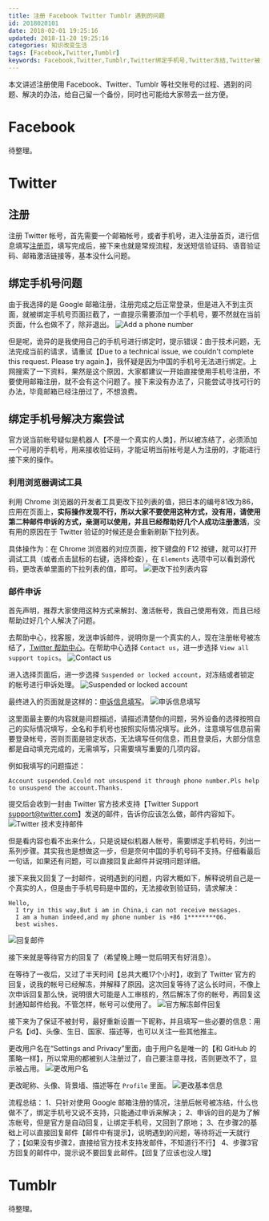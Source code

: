 ```yaml
---
title: 注册 Facebook Twitter Tumblr 遇到的问题
id: 2018020101
date: 2018-02-01 19:25:16
updated: 2018-11-20 19:25:16
categories: 知识改变生活
tags: [Facebook,Twitter,Tumblr]
keywords: Facebook,Twitter,Tumblr,Twitter绑定手机号,Twitter冻结,Twitter被封
---
```


本文讲述注册使用 Facebook、Twitter、Tumblr 等社交账号的过程、遇到的问题、解决的办法，给自己留一个备份，同时也可能给大家带去一丝方便。

<!-- more -->

# Facebook


待整理。


# Twitter

## 注册

注册 Twitter 帐号，首先需要一个邮箱帐号，或者手机号，进入注册首页，进行信息填写[注册页](https://twitter.com/i/flow/signup)，填写完成后，接下来也就是常规流程，发送短信验证码、语音验证码、邮箱激活链接等，基本没什么问题。

## 绑定手机号问题

由于我选择的是 Google 邮箱注册，注册完成之后正常登录，但是进入不到主页面，就被绑定手机号页面拦截了，一直提示需要添加一个手机号，要不然就在当前页面，什么也做不了，除非退出。
![Add a phone number](https://raw.githubusercontent.com/iplaypi/img-playpi/master/img/old/b7f2e3a3gy1fxerje8k7wj20p00exglz.jpg "Add a phone number")

但是呢，诡异的是我使用自己的手机号进行绑定时，提示错误：由于技术问题，无法完成当前的请求，请重试【Due to a technical issue, we couldn't complete this request. Please try again.】，我怀疑是因为中国的手机号无法进行绑定。上网搜索了一下资料，果然是这个原因，大家都建议一开始直接使用手机号注册，不要使用邮箱注册，就不会有这个问题了。接下来没有办法了，只能尝试寻找可行的办法，毕竟邮箱已经注册过了，不想浪费。

## 绑定手机号解决方案尝试

官方说当前帐号疑似是机器人【不是一个真实的人类】，所以被冻结了，必须添加一个可用的手机号，用来接收验证码，才能证明当前帐号是人为注册的，才能进行接下来的操作。

### 利用浏览器调试工具

利用 Chrome 浏览器的开发者工具更改下拉列表的值，把日本的编号81改为86，应用在页面上，**实际操作发现不行，所以大家不要使用这种方式，没有用，请使用第二种邮件申诉的方式，亲测可以使用，并且已经帮助好几个人成功注册激活**，没有用的原因在于 Twitter 验证的时候还是会重新刷新下拉列表。

具体操作为：在 Chrome 浏览器的对应页面，按下键盘的 F12 按键，就可以打开调试工具（或者点击鼠标的右键，选择检查），在 `Elements` 选项中可以看到源代码，更改表单里面的下拉列表的值，即可。
![更改下拉列表内容](https://raw.githubusercontent.com/iplaypi/img-playpi/master/img/old/b7f2e3a3gy1fxertxa23qj21260p6myi.jpg "更改下拉列表内容")

### 邮件申诉

首先声明，推荐大家使用这种方式来解封、激活帐号，我自己使用有效，而且已经帮助过好几个人解决了问题。

去帮助中心，找客服，发送申诉邮件，说明你是一个真实的人，现在注册帐号被冻结了，[Twitter 帮助中心](https://help.twitter.com/en)。在帮助中心选择 `Contact us`，进一步选择 `View all support topics`。
![Contact us](https://raw.githubusercontent.com/iplaypi/img-playpi/master/img/old/b7f2e3a3gy1fxes1ihmuqj21hc0p6q49.jpg "Contact us")

进入选择页面后，进一步选择 `Suspended or locked account`，对冻结或者锁定的帐号进行申诉处理。
![Suspended or locked account](https://raw.githubusercontent.com/iplaypi/img-playpi/master/img/old/b7f2e3a3gy1fxes4iubaqj212y0p6jsx.jpg "Suspended or locked account")

最终进入的页面就是这样的：[申诉信息填写](https://help.twitter.com/forms/general?subtopic=suspended)。
![申诉信息填写](https://raw.githubusercontent.com/iplaypi/img-playpi/master/img/old/b7f2e3a3gy1fxes6m6189j219e0p6gmv.jpg "申诉信息填写")

这里面最主要的内容就是问题描述，请描述清楚你的问题，另外设备的选择按照自己的实际情况填写，全名和手机号也按照实际情况填写。此外，注意填写信息前需要登录帐号，否则页面是锁定状态，无法填写任何信息，而且登录后，大部分信息都是自动填充完成的，无需填写，只需要填写重要的几项内容。

例如我填写的问题描述：
```
Account suspended.Could not unsuspend it through phone number.Pls help to unsuspend the account.Thanks.
```

提交后会收到一封由 Twitter 官方技术支持【Twitter Support <support@twitter.com>】发送的邮件，告诉你应该怎么做，邮件内容如下。
![Twitter 技术支持邮件](https://raw.githubusercontent.com/iplaypi/img-playpi/master/img/old/b7f2e3a3gy1fxesj53y9zj215s0llgn7.jpg "Twitter 技术支持邮件")

但是看内容也看不出来什么，只是说疑似机器人帐号，需要绑定手机号码，列出一系列步骤。其实我也是想做这一步，但是奈何中国的手机号码不支持。仔细看最后一句话，如果还有问题，可以直接回复此邮件并说明问题详细。

接下来我又回复了一封邮件，说明遇到的问题，内容大概如下，解释说明自己是一个真实的人，但是由于手机号码是中国的，无法接收到验证码，请求解决：
```
Hello,
  I try in this way,But i am in China,i can not receive messages.
  I am a human indeed,and my phone number is +86 1********06.
  best wishes.
```
![回复邮件](https://raw.githubusercontent.com/iplaypi/img-playpi/master/img/old/b7f2e3a3gy1fxeso1yjgrj21870e3my0.jpg "回复邮件")

接下来就是等待官方的回复了（希望晚上睡一觉后明天有好消息）。

在等待了一夜后，又过了半天时间【总共大概17个小时】，收到了 Twitter 官方的回复，说我的帐号已经解冻，并解释了原因。这次回复等待了这么长时间，不像上次申诉回复那么快，说明很大可能是人工审核的，然后解冻了你的帐号，再回复这封通知邮件给我。不管怎样，帐号可以使用了。
![官方解冻邮件回复](https://raw.githubusercontent.com/iplaypi/img-playpi/master/img/old/b7f2e3a3gy1fxfnvviw2gj21dk0n7mzb.jpg "官方解冻邮件回复")

接下来为了保证不被封号，最好重新设置一下昵称，并且填写一些必要的信息：用户名【id】、头像、生日、国家、描述等，也可以关注一些其他推主。

更改用户名在“Settings and Privacy”里面，由于用户名是唯一的【和 GitHub 的策略一样】，所以常用的都被别人注册过了，自己要注意寻找，否则更改不了，显示被占用。
![更改用户名](https://raw.githubusercontent.com/iplaypi/img-playpi/master/img/old/b7f2e3a3gy1fxfp8312wuj216i0p6gnu.jpg "更改用户名")

更改昵称、头像、背景墙、描述等在 `Profile` 里面。
![更改基本信息](https://raw.githubusercontent.com/iplaypi/img-playpi/master/img/old/b7f2e3a3gy1fxfpeugi9zj218p0p6wi6.jpg "更改基本信息")

流程总结：
1、只针对使用 Google 邮箱注册的情况，注册后帐号被冻结，什么也做不了，绑定手机号又说不支持，只能通过申诉来解决；
2、申诉的目的是为了解冻帐号，但是官方是自动回复，让绑定手机号，又回到了原地；
3、在步骤2的基础上可以直接回复邮件【邮件中有提示】，说明遇到的问题，等待将近一天就行了；【如果没有步骤2，直接给官方技术支持发邮件，不知道行不行】
4、步骤3官方回复的邮件中，提示说不要回复此邮件。【回复了应该也没人理】

# Tumblr


待整理。

